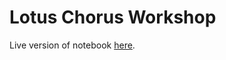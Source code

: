 # Lotus Chorus Workshop

Live version of notebook [here](https://colab.research.google.com/drive/1KbPUMStrwDiJtRxdrGckXGXTAvOi68u8?usp=sharing). 
